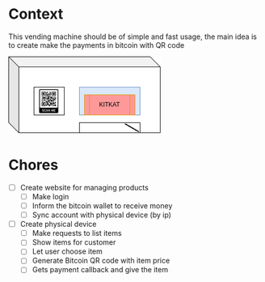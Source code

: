 # Context
This vending machine should be of simple and fast usage, the main idea is to create make the payments in bitcoin with QR code

![Project Draw](docs/images/project_draw.png)

# Chores
- [ ] Create website for managing products
    - [ ] Make login 
    - [ ] Inform the bitcoin wallet to receive money
    - [ ] Sync account with physical device (by ip)

- [ ] Create physical device
    - [ ] Make requests to list items
    - [ ] Show items for customer
    - [ ] Let user choose item
    - [ ] Generate Bitcoin QR code with item price
    - [ ] Gets payment callback and give the item
